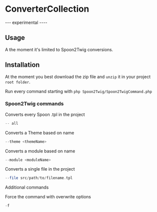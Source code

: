 # ConverterCollection

--- experimental ----

## Usage

A the moment it's limited to Spoon2Twig conversions.

## Installation

At the moment you best download the zip file and `unzip` it in your
project `root folder`.

Run every command starting with `php Spoon2Twig/Spoon2TwigCommand.php`

### Spoon2Twig commands

Converts every Spoon .tpl in the project
```php
-- all
```

Converts a Theme based on name
```php
--theme <themeName>
```

Converts a module based on name
```php
--module <moduleName>
```

Converts a single file in the project
```php
--file src/path/to/filename.tpl
```

Additional commands

Force the command with overwrite options
```php
-f
```
